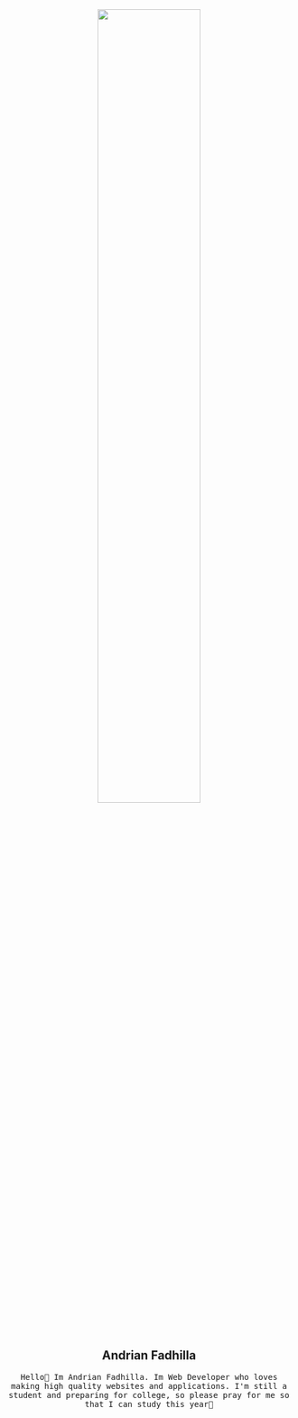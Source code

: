 <div align="center"><img width="60%" src="https://github.com/demartini/demartini/blob/master/code.gif"/></div>

<div align="center">
<h2>Andrian Fadhilla</h2>
<p style="font-family:consolas, monospace, 'Lucida Console';">Hello👋 Im Andrian Fadhilla. Im Web Developer who loves making high quality websites and applications. I'm still a student and preparing for college, so please pray for me so that I can study this year🙋</p> 
</div>
